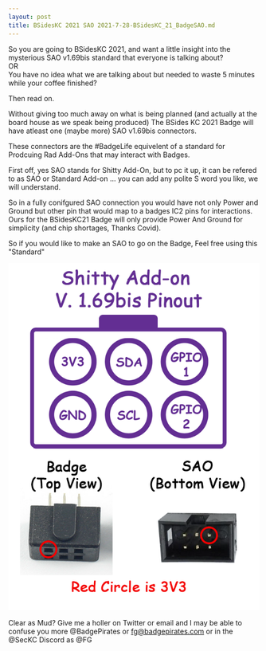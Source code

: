 ```yaml
---
layout: post
title: BSidesKC 2021 SAO 2021-7-28-BSidesKC_21_BadgeSAO.md
---
```

So you are going to BSidesKC 2021, and want a little insight into the mysterious SAO v1.69bis standard that everyone is talking about? <br>
OR<br>
You have no idea what we are talking about but needed to waste 5 minutes while your coffee finished?

Then read on.

Without giving too much away on what is being planned (and actually at the board house as we speak being produced) The BSides KC 2021 Badge will have atleast one (maybe more) SAO v1.69bis connectors.

These connectors are the #BadgeLife equivelent of a standard for Prodcuing Rad Add-Ons that may interact with Badges. 

First off, yes SAO stands for Shitty Add-On, but to pc it up, it can be refered to as SAO or Standard Add-on ... you can add any polite S word you like, we will understand.

So in a fully conifgured SAO connection you would have not only Power and Ground but other pin that would map to a badges IC2 pins for interactions. Ours for the BSidesKC21 Badge will only
provide Power And Ground for simplicity (and chip shortages, Thanks Covid).

So if you would like to make an SAO to go on the Badge, Feel free using this "Standard"

![Title](/images/v169bis.png)

Clear as Mud? Give me a holler on Twitter or email and I may be able to confuse you more @BadgePirates or fg@badgepirates.com or in the @SecKC Discord as @FG



